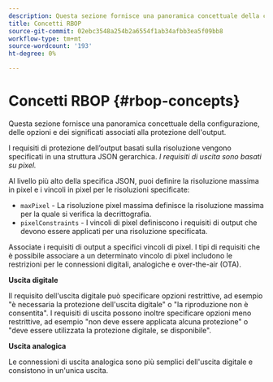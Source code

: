 ```yaml
---
description: Questa sezione fornisce una panoramica concettuale della configurazione, delle opzioni e dei significati associati alla protezione dell'output.
title: Concetti RBOP
source-git-commit: 02ebc3548a254b2a6554f1ab34afbb3ea5f09bb8
workflow-type: tm+mt
source-wordcount: '193'
ht-degree: 0%

---
```


# Concetti RBOP {#rbop-concepts}

Questa sezione fornisce una panoramica concettuale della configurazione, delle opzioni e dei significati associati alla protezione dell&#39;output.

I requisiti di protezione dell’output basati sulla risoluzione vengono specificati in una struttura JSON gerarchica. *I requisiti di uscita sono basati su pixel.*

Al livello più alto della specifica JSON, puoi definire la risoluzione massima in pixel e i vincoli in pixel per le risoluzioni specificate:

* `maxPixel` - La risoluzione pixel massima definisce la risoluzione massima per la quale si verifica la decrittografia.
* `pixelConstraints` - I vincoli di pixel definiscono i requisiti di output che devono essere applicati per una risoluzione specificata.

Associate i requisiti di output a specifici vincoli di pixel. I tipi di requisiti che è possibile associare a un determinato vincolo di pixel includono le restrizioni per le connessioni digitali, analogiche e over-the-air (OTA).

**Uscita digitale**

Il requisito dell&#39;uscita digitale può specificare opzioni restrittive, ad esempio &quot;è necessaria la protezione dell&#39;uscita digitale&quot; o &quot;la riproduzione non è consentita&quot;. I requisiti di uscita possono inoltre specificare opzioni meno restrittive, ad esempio &quot;non deve essere applicata alcuna protezione&quot; o &quot;deve essere utilizzata la protezione digitale, se disponibile&quot;.

**Uscita analogica**

Le connessioni di uscita analogica sono più semplici dell&#39;uscita digitale e consistono in un&#39;unica uscita.
